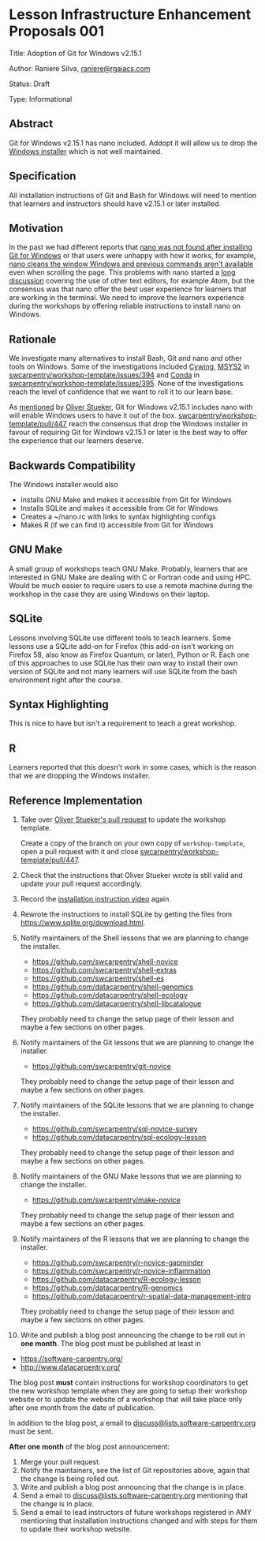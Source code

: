 # Lesson Infrastructure Enhancement Proposals 001

Title: Adoption of Git for Windows v2.15.1

Author: Raniere Silva, raniere@rgaiacs.com

Status: Draft

Type: Informational

## Abstract

Git for Windows v2.15.1 has nano included. Addopt it will allow us to drop the [Windows installer](https://github.com/swcarpentry/windows-installer) which is not well maintained.

## Specification

All installation instructions of Git and Bash for Windows will need to mention that learners and instructors should have v2.15.1 or later installed.

## Motivation

In the past we had different reports that [nano was not found after installing Git for Windows](http://lists.software-carpentry.org/pipermail/discuss/2017-March/005085.html) or that users were unhappy with how it works, for example, [nano cleans the window Windows and previous commands aren't available](http://lists.software-carpentry.org/pipermail/discuss/2017-March/005140.html) even when scrolling the page. This problems with nano started a [long discussion](http://lists.software-carpentry.org/pipermail/discuss/2017-March/005140.html) covering the use of other text editors, for example Atom, but the consensus was that nano offer the best user experience for learners that are working in the terminal. We need to improve the learners experience during the workshops by offering reliable instructions to install nano on Windows.

## Rationale

We investigate many alternatives to install Bash, Git and nano and other tools on Windows. Some of the investigations included [Cywing](https://www.cygwin.com/), [MSYS2](http://www.msys2.org/) in [swcarpentry/workshop-template/issues/394](https://github.com/swcarpentry/workshop-template/issues/394) and [Conda](https://conda.io/docs/) in [swcarpentry/workshop-template/issues/395](https://github.com/swcarpentry/workshop-template/issues/395). None of the investigations reach the level of confidence that we want to roll it to our learn base.

As [mentioned](https://github.com/swcarpentry/workshop-template/pull/447#issue-155348019) by [Oliver Stueker](https://github.com/ostueker), Git for Windows v2.15.1 includes nano with will enable Windows users to have it out of the box. [swcarpentry/workshop-template/pull/447](https://github.com/swcarpentry/workshop-template/pull/447) reach the consensus that drop the Windows installer in favour of requiring Git for Windows v2.15.1 or later is the best way to offer the experience that our learners deserve.

## Backwards Compatibility

The Windows installer would also

- Installs GNU Make and makes it accessible from Git for Windows
- Installs SQLite and makes it accessible from Git for Windows
- Creates a ~/nano.rc with links to syntax highlighting configs
- Makes R (if we can find it) accessible from Git for Windows

## GNU Make

A small group of workshops teach GNU Make. Probably, learners that are interested in GNU Make are dealing with C or Fortran code and using HPC. Would be much easier to require users to use a remote machine during the workshop in the case they are using Windows on their laptop.

## SQLite

Lessons involving SQLite use different tools to teach learners. Some lessons use a SQLite add-on for Firefox (this add-on isn't working on Firefox 58, also know as Firefox Quantum, or later), Python or R. Each one of this approaches to use SQLite has their own way to install their own version of SQLite and not many learners will use SQLite from the bash environment right after the course.

## Syntax Highlighting

This is nice to have but isn't a requirement to teach a great workshop.

## R

Learners reported that this doesn't work in some cases, which is the reason that we are dropping the Windows installer.

## Reference Implementation

1. Take over [Oliver Stueker's pull request](https://github.com/swcarpentry/workshop-template/pull/447) to update the workshop template.

   Create a copy of the branch on your own copy of `workshop-template`, open a pull request with it and close [swcarpentry/workshop-template/pull/447](https://github.com/swcarpentry/workshop-template/pull/447).
2. Check that the instructions that Oliver Stueker wrote is still valid and update your pull request accordingly.
3. Record the [installation instruction video](https://www.youtube.com/watch?v=339AEqk9c-8) again.
4. Rewrote the instructions to install SQLite by getting the files from https://www.sqlite.org/download.html.
5. Notify maintainers of the Shell lessons that we are planning to change the installer.

   - https://github.com/swcarpentry/shell-novice
   - https://github.com/swcarpentry/shell-extras
   - https://github.com/swcarpentry/shell-es
   - https://github.com/datacarpentry/shell-genomics
   - https://github.com/datacarpentry/shell-ecology
   - https://github.com/datacarpentry/shell-libcatalogue

   They probably need to change the setup page of their lesson and maybe a few sections on other pages.
6. Notify maintainers of the Git lessons that we are planning to change the installer.

   - https://github.com/swcarpentry/git-novice

   They probably need to change the setup page of their lesson and maybe a few sections on other pages.
7. Notify maintainers of the SQLite lessons that we are planning to change the installer.

   - https://github.com/swcarpentry/sql-novice-survey
   - https://github.com/datacarpentry/sql-ecology-lesson

   They probably need to change the setup page of their lesson and maybe a few sections on other pages.   
8. Notify maintainers of the GNU Make lessons that we are planning to change the installer.

   - https://github.com/swcarpentry/make-novice

   They probably need to change the setup page of their lesson and maybe a few sections on other pages.
9. Notify maintainers of the R lessons that we are planning to change the installer.

   - https://github.com/swcarpentry/r-novice-gapminder
   - https://github.com/swcarpentry/r-novice-inflammation
   - https://github.com/datacarpentry/R-ecology-lesson
   - https://github.com/datacarpentry/R-genomics
   - https://github.com/datacarpentry/r-spatial-data-management-intro

   They probably need to change the setup page of their lesson and maybe a few sections on other pages.
10. Write and publish a blog post announcing the change to be roll out in **one month**. The blog post must be published at least in

   - https://software-carpentry.org/
   - http://www.datacarpentry.org/

   The blog post **must** contain instructions for workshop coordinators to get the new workshop template when they are going to setup their workshop website or to update the website of a workshop that will take place only after one month from the date of publication.

   In addition to the blog post, a email to [discuss@lists.software-carpentry.org](http://lists.software-carpentry.org/listinfo/discuss) must be sent.

**After one month** of the blog post announcement:

1. Merge your pull request.
2. Notify the maintainers, see the list of Git repositories above, again that the change is being rolled out.
3. Write and publish a blog post announcing that the change is in place.
4. Send a email to [discuss@lists.software-carpentry.org](http://lists.software-carpentry.org/listinfo/discuss) mentioning that the change is in place.
5. Send a email to lead instructors of future workshops registered in AMY mentioning that installation instructions changed and with steps for them to update their workshop website.
